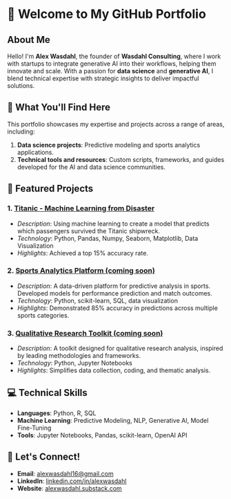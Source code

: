 # 👋 Welcome to My GitHub Portfolio

## About Me

Hello! I'm **Alex Wasdahl**, the founder of **Wasdahl Consulting**, where I work with startups to integrate generative AI into their workflows, helping them innovate and scale. With a passion for **data science** and **generative AI**, I blend technical expertise with strategic insights to deliver impactful solutions.

## 🔭 What You'll Find Here

This portfolio showcases my expertise and projects across a range of areas, including:
1. **Data science projects**: Predictive modeling and sports analytics applications.
2. **Technical tools and resources**: Custom scripts, frameworks, and guides developed for the AI and data science communities.

## 📂 Featured Projects

### 1. [Titanic - Machine Learning from Disaster](link-to-repo)
   - *Description*: Using machine learning to create a model that predicts which passengers survived the Titanic shipwreck.
   - *Technology*: Python, Pandas, Numpy, Seaborn, Matplotlib, Data Visualization
   - *Highlights*: Achieved a top 15% accuracy rate.

### 2. [Sports Analytics Platform (coming soon)](link-to-repo)
   - *Description*: A data-driven platform for predictive analysis in sports. Developed models for performance prediction and match outcomes.
   - *Technology*: Python, scikit-learn, SQL, data visualization
   - *Highlights*: Demonstrated 85% accuracy in predictions across multiple sports categories.

### 3. [Qualitative Research Toolkit (coming soon)](link-to-repo)
   - *Description*: A toolkit designed for qualitative research analysis, inspired by leading methodologies and frameworks.
   - *Technology*: Python, Jupyter Notebooks
   - *Highlights*: Simplifies data collection, coding, and thematic analysis.

## 💻 Technical Skills

- **Languages**: Python, R, SQL
- **Machine Learning**: Predictive Modeling, NLP, Generative AI, Model Fine-Tuning
- **Tools**: Jupyter Notebooks, Pandas, scikit-learn, OpenAI API

## 🚀 Let's Connect!

- **Email**: alexwasdahl16@gmail.com
- **LinkedIn**: [linkedin.com/in/alexwasdahl](https://linkedin.com/in/alexwasdahl)
- **Website**: [alexwasdahl.substack.com](https://alexwasdahl.substack.com)

